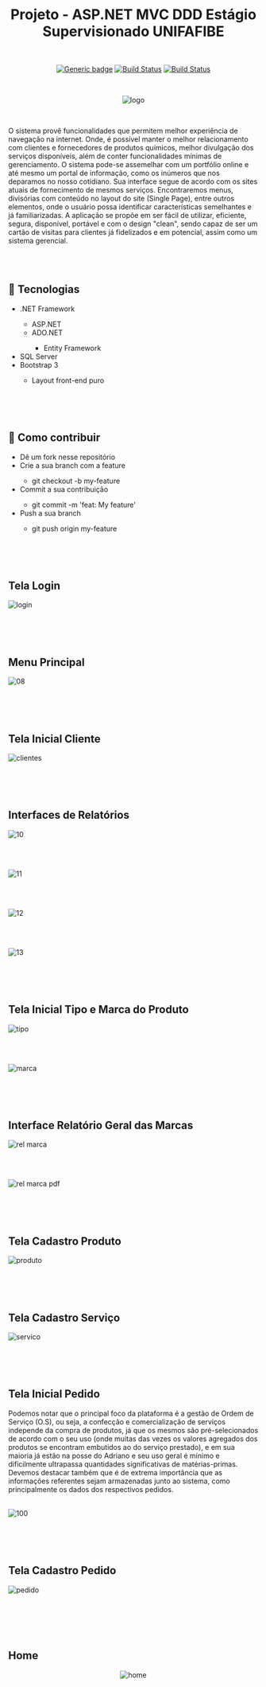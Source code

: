 <div align="center">
  
# Projeto - ASP.NET MVC DDD Estágio Supervisionado UNIFAFIBE

</div>

<br>

<div align="center">

[![Generic badge](https://img.shields.io/badge/Made%20by-Renan%20Borba-purple.svg)](https://shields.io/) [![Build Status](https://img.shields.io/github/stars/RenanBorba/proj-asp.svg)](https://github.com/RenanBorba/proj-asp) [![Build Status](https://img.shields.io/github/forks/RenanBorba/proj-asp.svg)](https://github.com/RenanBorba/proj-asp)

<br>

![logo](https://github.com/RenanBorba/web-secondary/assets/48495838/739e3c7f-a35d-4eb3-8fac-ef8abcb73328)

</div>

<br>

<p>O sistema provê funcionalidades que permitem melhor experiência de navegação na internet. Onde, é possível manter o melhor relacionamento com clientes e fornecedores de produtos químicos, melhor divulgação dos serviços disponíveis, além de conter funcionalidades mínimas de gerenciamento.
O sistema pode-se assemelhar com um portfólio online e até mesmo um portal de informação, como os inúmeros que nos deparamos no nosso cotidiano.
Sua interface segue de acordo com os sites atuais de fornecimento de mesmos serviços. Encontraremos menus, divisórias com conteúdo no layout do site (Single Page), entre outros elementos, onde o usuário possa identificar características semelhantes e já familiarizadas.
A aplicação se propõe em ser fácil de utilizar, eficiente, segura, disponível, portável e com o design "clean", sendo capaz de ser um cartão de visitas para clientes já fidelizados e em potencial, assim como um sistema gerencial.</p>

<br><br>

## :rocket: Tecnologias 
<ul>
  <li>.NET Framework</li>
    <ul>
      <li>ASP.NET</li>
      <li>ADO.NET</li>
        <ul> 
          <li>Entity Framework</li>
        </ul>
    </ul>
  <li>SQL Server</li> 
  <li>Bootstrap 3</li> 
   <ul> 
    <li>Layout front-end puro</li>
   </ul>
</ul>
<br><br><br>

## :punch: Como contribuir 
<ul>
  <li>Dê um fork nesse repositório</li>
  <li>Crie a sua branch com a feature</li>
    <ul>
      <li>git checkout -b my-feature</li>
    </ul>
  <li>Commit a sua contribuição</li>
    <ul>
      <li>git commit -m 'feat: My feature'</li>
    </ul>
  <li>Push a sua branch</li>
    <ul>
      <li>git push origin my-feature</li>
    </ul>
</ul>
<br><br><br>

## Tela Login
 
![login](https://user-images.githubusercontent.com/48495838/80426892-0b6b4f80-88bd-11ea-91a9-ba907609357d.jpg)

<br><br><br>

## Menu Principal

![08](https://user-images.githubusercontent.com/48495838/54567808-d9967280-49b3-11e9-9077-3381951dcd38.jpg)


<br><br><br>

## Tela Inicial Cliente

![clientes](https://user-images.githubusercontent.com/48495838/80748618-93d73380-8afb-11ea-8020-44c717ee72c2.jpg)

<br><br><br>

## Interfaces de Relatórios

![10](https://user-images.githubusercontent.com/48495838/54567879-18c4c380-49b4-11e9-81f6-79fde1e36605.jpg)


<br><br>

![11](https://user-images.githubusercontent.com/48495838/54567908-3003b100-49b4-11e9-9a20-281085676b2e.jpg)

<br><br>

![12](https://user-images.githubusercontent.com/48495838/54567929-47429e80-49b4-11e9-9381-f3fa31249817.jpg)

<br><br>

![13](https://user-images.githubusercontent.com/48495838/54567973-67725d80-49b4-11e9-8615-25546898ca9e.jpg)


<br><br><br>

## Tela Inicial Tipo e Marca do Produto

![tipo](https://user-images.githubusercontent.com/48495838/64790848-26b36580-d54d-11e9-9b36-f5bcef18643d.png)

<br><br>

![marca](https://user-images.githubusercontent.com/48495838/64790862-2a46ec80-d54d-11e9-8c24-1e398cc63259.png)

<br><br><br>


## Interface Relatório Geral das Marcas

![rel marca](https://user-images.githubusercontent.com/48495838/64791859-b9083900-d54e-11e9-9825-d53269bad869.png)

<br><br>

![rel marca pdf](https://user-images.githubusercontent.com/48495838/64791879-c1607400-d54e-11e9-8abb-40925d4029cb.png)

<br><br><br>


## Tela Cadastro Produto

![produto](https://user-images.githubusercontent.com/48495838/64739861-bb747f80-d4c9-11e9-85a9-3b319071939f.jpg)

<br><br><br>


## Tela Cadastro Serviço

![servico](https://user-images.githubusercontent.com/48495838/64791192-b822d780-d54d-11e9-94f4-2758aee50370.png)

<br><br><br>


## Tela Inicial Pedido
Podemos notar que o principal foco da plataforma é a gestão de Ordem de Serviço (O.S), ou seja, a confecção e comercialização de serviços independe da compra de produtos, já que os mesmos são pré-selecionados de acordo com o seu uso (onde muitas das vezes os valores agregados dos produtos se encontram embutidos ao do serviço prestado), e em sua maioria já estão na posse do Adriano e seu uso geral é mínimo e dificilmente ultrapassa quantidades significativas de matérias-primas. Devemos destacar também que é de extrema importância que as informações referentes sejam armazenadas junto ao sistema, como principalmente os dados dos respectivos pedidos. <br><br>

![100](https://user-images.githubusercontent.com/48495838/78170178-f1a72b80-7428-11ea-9beb-85a85d938392.png)

<br><br><br>

## Tela Cadastro Pedido

![pedido](https://user-images.githubusercontent.com/48495838/176894319-c367afeb-e7f7-472e-8cfd-cb4b9831ebb8.png)

<br><br><br><br>

## Home
<div align="center">
 
![home](https://user-images.githubusercontent.com/48495838/176894053-9c005626-fb9b-4850-84ee-e7ff52e2eff2.png)

</div>
